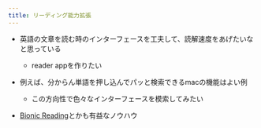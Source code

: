 ```yaml
---
title: リーディング能力拡張
---
```


* 英語の文章を読む時のインターフェースを工夫して、読解速度をあげたいなと思っている
  
  * reader appを作りたい
* 例えば、分からん単語を押し込んでパッと検索できるmacの機能はよい例
  
  * この方向性で色々なインターフェースを模索してみたい
* [Bionic Reading](Bionic%20Reading.md)とかも有益なノウハウ
